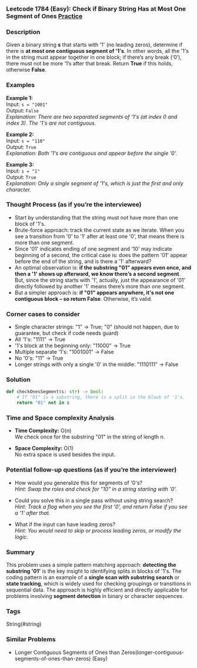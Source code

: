 ### Leetcode 1784 (Easy): Check if Binary String Has at Most One Segment of Ones [Practice](https://leetcode.com/problems/check-if-binary-string-has-at-most-one-segment-of-ones)

### Description  
Given a binary string **s** that starts with '1' (no leading zeros), determine if there is **at most one contiguous segment of '1's**. In other words, all the '1's in the string must appear together in one block; if there’s any break (‘0’), there must not be more ‘1’s after that break. Return **True** if this holds, otherwise **False**.

### Examples  

**Example 1:**  
Input: `s = "1001"`  
Output: `False`  
*Explanation: There are two separated segments of '1's (at index 0 and index 3). The '1's are not contiguous.*

**Example 2:**  
Input: `s = "110"`  
Output: `True`  
*Explanation: Both '1's are contiguous and appear before the single '0'.*

**Example 3:**  
Input: `s = "1"`  
Output: `True`  
*Explanation: Only a single segment of '1's, which is just the first and only character.*

### Thought Process (as if you’re the interviewee)  
- Start by understanding that the string must not have more than one block of '1's.  
- Brute-force approach: track the current state as we iterate. When you see a transition from '0' to '1' after at least one '0', that means there is more than one segment.
- Since '01' indicates ending of one segment and '10' may indicate beginning of a second, the critical case is: does the pattern '01' appear before the end of the string, and is there a '1' afterward?
- An optimal observation is: **if the substring "01" appears even once, and then a '1' shows up afterward, we know there’s a second segment**. But, since the string starts with '1', actually, just the appearance of '01' directly followed by another '1' means there’s more than one segment.
- But a simpler approach is: **if "01" appears anywhere, it's not one contiguous block – so return False**. Otherwise, it’s valid.

### Corner cases to consider  
- Single character strings: "1" → True; "0" (should not happen, due to guarantee, but check if code needs guard)
- All '1's: "1111" → True
- '1's block at the beginning only: "11000" → True
- Multiple separate '1's: "1001001" → False
- No '0's: "11" → True
- Longer strings with only a single '0' in the middle: "1110111" → False

### Solution

```python
def checkOnesSegment(s: str) -> bool:
    # If "01" is a substring, there is a split in the block of '1's.
    return "01" not in s
```

### Time and Space complexity Analysis  

- **Time Complexity:** O(n)  
  We check once for the substring "01" in the string of length n.

- **Space Complexity:** O(1)  
  No extra space is used besides the input.

### Potential follow-up questions (as if you’re the interviewer)  

- How would you generalize this for segments of '0's?  
  *Hint: Swap the roles and check for "10" in a string starting with '0'.*

- Could you solve this in a single pass without using string search?  
  *Hint: Track a flag when you see the first '0', and return False if you see a '1' after that.*

- What if the input can have leading zeros?  
  *Hint: You would need to skip or process leading zeros, or modify the logic.*

### Summary
This problem uses a simple pattern matching approach: **detecting the substring '01'** is the key insight to identifying splits in blocks of '1's. The coding pattern is an example of a **single scan with substring search** or **state tracking**, which is widely used for checking groupings or transitions in sequential data. The approach is highly efficient and directly applicable for problems involving **segment detection** in binary or character sequences.

### Tags
String(#string)

### Similar Problems
- Longer Contiguous Segments of Ones than Zeros(longer-contiguous-segments-of-ones-than-zeros) (Easy)